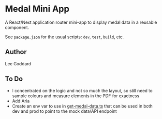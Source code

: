 # Medal Mini App

A React/Next application router mini-app to display medal data in a reusable component.

See [`package.json`](./package.json) for the usual scripts: `dev`, `test`, `build`, etc.

## Author

Lee Goddard

## To Do

* I concentrated on the logic and not so much the layout, so still need to sample colours and measure elements in the PDF for exactness
* Add Aria 
* Create an env var to use in [get-medal-data.ts](./src/lib/get-medal-data.ts) that can be used in both dev and prod to point to the mock data/API endpoint